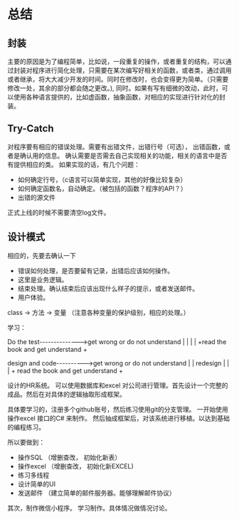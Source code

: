 # 总结

## 封装

主要的原因是为了编程简单，比如说，一段重复的操作，或者重复的结构，可以通过封装对程序进行简化处理，只需要在某次编写好相关的函数，或者类，通过调用或者继承，将大大减少开发的时间。同时在修改时，也会变得更为简单。（只需要修改一处，其余的部分都会随之更改。), 同时。如果有写有细微的改动，此时，可以使用各种语言提供的，比如虚函数，抽象函数，对相应的实现进行针对化的封装。

## Try-Catch

对程序要有相应的错误处理。需要有出错文件，出错行号（可选）， 出错函数，或者是确认用的信息。
确认需要是否需去自己实现相关的功能，相关的语言中是否有提供相应的类。 如果实现的话，有几个问题：

* 如何确定行号，（c语言可以简单实现，其他的好像比较复杂）
* 如何确定函数名，自动确定。（被包括的函数？程序的API？）
* 出错的源文件

正式上线的时候不需要清空log文件。

## 设计模式

相应的，先要去确认一下

* 错误如何处理，是否要留有记录，出错后应该如何操作。
* 这里是业务逻辑。
* 结束处理。确认结束后应该出现什么样子的提示，或者发送邮件。
* 用户体验。

class ->  方法 -> 变量 （注意各种变量的保护级别，相应的处理。）

学习：

Do the test-------------->get wrong or do not understand
      |                                 |
      |                                 |
      +read the book and get understand +

design and code---------->get wrong or do not understand
      |                                  |
    redesign                             |
      |                                  |
      + read the book and get understand +

设计的HR系统。
可以使用数据库和excel 对公司进行管理。首先设计一个完整的成品。然后在对具体的逻辑抽取形成框架。

具体要学习的，注册多个github账号，然后练习使用git的分支管理。
一开始使用操作excel 接口的C# 来制作。
然后抽成框架后，对该系统进行移植。以达到基础的编程练习。

所以要做到：

* 操作SQL （增删查改， 初始化新表）
* 操作excel （增删查改， 初始化新EXCEL)
* 练习多线程
* 设计简单的UI
* 发送邮件 （建立简单的邮件服务器。能够理解邮件协议）

其次，制作微信小程序。
学习制作。具体情况做情况讨论。

